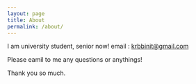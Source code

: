 ```yaml
---
layout: page
title: About
permalink: /about/
---
```

<div class="mt50"></div>

I am university student, senior now!
email : krbbinit@gmail.com

Please eamil to me any questions or anythings!

Thank you so much.
